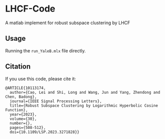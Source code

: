 # LHCF-Code
A matlab implement for robust subspace clustering by LHCF  

## Usage

Running the `run_YaleB.mlx` file directly.

## Citation

If you use this code, please cite it:  

```
@ARTICLE{10113174,
  author={Cao, Lei and Shi, Long and Wang, Jun and Yang, Zhendong and Chen, Badong},
  journal={IEEE Signal Processing Letters}, 
  title={Robust Subspace Clustering by Logarithmic Hyperbolic Cosine Function}, 
  year={2023},
  volume={30},
  number={},
  pages={508-512},
  doi={10.1109/LSP.2023.3271828}}
```
